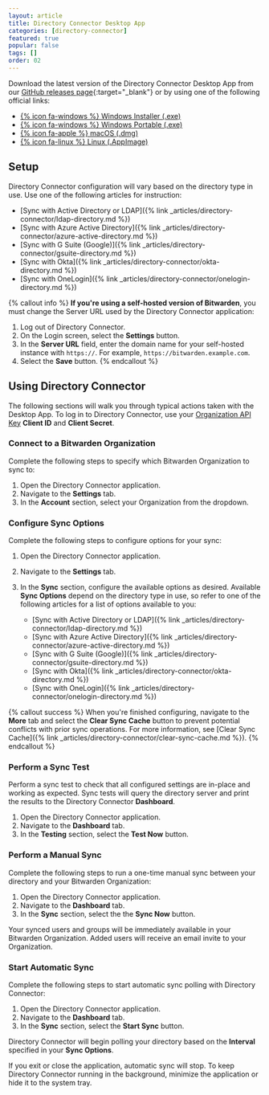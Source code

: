```yaml
---
layout: article
title: Directory Connector Desktop App
categories: [directory-connector]
featured: true
popular: false
tags: []
order: 02
---
```


Download the latest version of the Directory Connector Desktop App from our [GitHub releases page](https://github.com/bitwarden/directory-connector/releases){:target="_blank"} or by using one of the following official links:

- [{% icon fa-windows %} Windows Installer (.exe)](https://vault.bitwarden.com/download/?app=connector&platform=windows)
- [{% icon fa-windows %} Windows Portable (.exe)](https://vault.bitwarden.com/download/?app=connector&platform=windows&variant=portable)
- [{% icon fa-apple %} macOS (.dmg)](https://vault.bitwarden.com/download/?app=connector&platform=macos)
- [{% icon fa-linux %} Linux (.AppImage)](https://vault.bitwarden.com/download/?app=connector&platform=linux)

## Setup

Directory Connector configuration will vary based on the directory type in use. Use one of the following articles for instruction:

- [Sync with Active Directory or LDAP]({% link _articles/directory-connector/ldap-directory.md %})
- [Sync with Azure Active Directory]({% link _articles/directory-connector/azure-active-directory.md %})
- [Sync with G Suite (Google)]({% link _articles/directory-connector/gsuite-directory.md %})
- [Sync with Okta]({% link _articles/directory-connector/okta-directory.md %})
- [Sync with OneLogin]({% link _articles/directory-connector/onelogin-directory.md %})

{% callout info %}
**If you're using a self-hosted version of Bitwarden**, you must change the Server URL used by the Directory Connector application:

1. Log out of Directory Connector.
2. On the Login screen, select the **Settings** button.
3. In the **Server URL** field, enter the domain name for your self-hosted instance with `https://`. For example, `https://bitwarden.example.com`.
4. Select the **Save** button.
{% endcallout %}

## Using Directory Connector

The following sections will walk you through typical actions taken with the Desktop App. To log in to Directory Connector, use your [Organization API Key]({{site.baseurl}}/article/public-api/#authentication) **Client ID** and **Client Secret**.

### Connect to a Bitwarden Organization

Complete the following steps to specify which Bitwarden Organization to sync to:

1. Open the Directory Connector application.
2. Navigate to the **Settings** tab.
3. In the **Account** section, select your Organization from the dropdown.

### Configure Sync Options

Complete the following steps to configure options for your sync:

1. Open the Directory Connector application.
2. Navigate to the **Settings** tab.
3. In the **Sync** section, configure the available options as desired. Available **Sync Options** depend on the directory type in use, so refer to one of the following articles for a list of options available to you:

   - [Sync with Active Directory or LDAP]({% link _articles/directory-connector/ldap-directory.md %})
   - [Sync with Azure Active Directory]({% link _articles/directory-connector/azure-active-directory.md %})
   - [Sync with G Suite (Google)]({% link _articles/directory-connector/gsuite-directory.md %})
   - [Sync with Okta]({% link _articles/directory-connector/okta-directory.md %})
   - [Sync with OneLogin]({% link _articles/directory-connector/onelogin-directory.md %})

{% callout success %}
When you're finished configuring, navigate to the **More** tab and select the **Clear Sync Cache** button to prevent potential conflicts with prior sync operations. For more information, see [Clear Sync Cache]({% link _articles/directory-connector/clear-sync-cache.md %}).
{% endcallout %}

### Perform a Sync Test

Perform a sync test to check that all configured settings are in-place and working as expected. Sync tests will query the directory server and print the results to the Directory Connector **Dashboard**.

1. Open the Directory Connector application.
2. Navigate to the **Dashboard** tab.
3. In the **Testing** section, select the **Test Now** button.

### Perform a Manual Sync

Complete the following steps to run a one-time manual sync between your directory and your Bitwarden Organization:

1. Open the Directory Connector application.
2. Navigate to the **Dashboard** tab.
3. In the **Sync** section, select the the **Sync Now** button.

Your synced users and groups will be immediately available in your Bitwarden Organization. Added users will receive an email invite to your Organization.

### Start Automatic Sync

Complete the following steps to start automatic sync polling with Directory Connector:

1. Open the Directory Connector application.
2. Navigate to the **Dashboard** tab.
3. In the **Sync** section, select the **Start Sync** button.

Directory Connector will begin polling your directory based on the **Interval** specified in your **Sync Options**.

If you exit or close the application, automatic sync will stop. To keep Directory Connector running in the background, minimize the application or hide it to the system tray.
